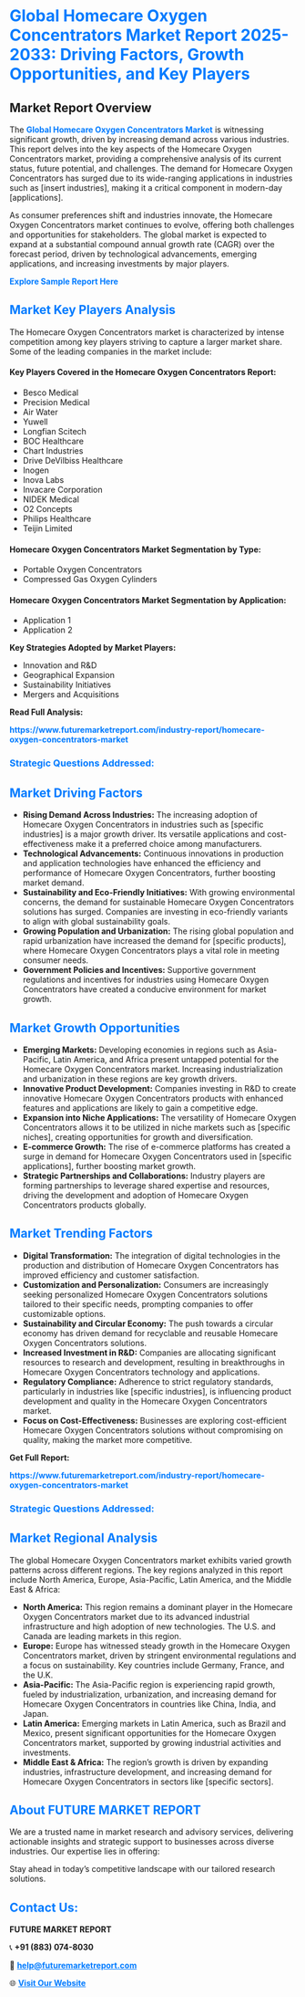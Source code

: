 <h1 style="color: #007BFF;">Global Homecare Oxygen Concentrators Market Report 2025-2033: Driving Factors, Growth Opportunities, and Key Players</h1>

<section id="overview">
<h2>Market Report Overview</h2>
<p>The <a href="https://www.futuremarketreport.com/industry-report/homecare-oxygen-concentrators-market" style="color: #007BFF; text-decoration: none;"><strong>Global Homecare Oxygen Concentrators Market</strong></a> is witnessing significant growth, driven by increasing demand across various industries. This report delves into the key aspects of the Homecare Oxygen Concentrators market, providing a comprehensive analysis of its current status, future potential, and challenges. The demand for Homecare Oxygen Concentrators has surged due to its wide-ranging applications in industries such as [insert industries], making it a critical component in modern-day [applications].</p>
<p>As consumer preferences shift and industries innovate, the Homecare Oxygen Concentrators market continues to evolve, offering both challenges and opportunities for stakeholders. The global market is expected to expand at a substantial compound annual growth rate (CAGR) over the forecast period, driven by technological advancements, emerging applications, and increasing investments by major players.</p>
</section>

<section id="overview">
<p><a href="https://www.futuremarketreport.com/request-sample/reportId=84451" style="color: #007BFF; text-decoration: none;"><strong>Explore Sample Report Here</strong></a></p>
</section>

<section id="key-players">
<h2 style="color: #007BFF;">Market Key Players Analysis</h2>
<p>The Homecare Oxygen Concentrators market is characterized by intense competition among key players striving to capture a larger market share. Some of the leading companies in the market include:</p>
<h4>Key Players Covered in the Homecare Oxygen Concentrators Report:</h4>
<ul><li>Besco Medical</li><li>Precision Medical</li><li>Air Water</li><li>Yuwell</li><li>Longfian Scitech</li><li>BOC Healthcare</li><li>Chart Industries</li><li>Drive DeVilbiss Healthcare</li><li>Inogen</li><li>Inova Labs</li><li>Invacare Corporation</li><li>NIDEK Medical</li><li>O2 Concepts</li><li>Philips Healthcare</li><li>Teijin Limited</li></ul>
<h4>Homecare Oxygen Concentrators Market Segmentation by Type:</h4>
<ul><li>Portable Oxygen Concentrators</li><li>Compressed Gas Oxygen Cylinders</li></ul>

<h4>Homecare Oxygen Concentrators Market Segmentation by Application:</h4>
<ul><li>Application 1</li><li>Application 2</li></ul>
<p><strong>Key Strategies Adopted by Market Players:</strong></p>
<ul>
<li>Innovation and R&D</li>
<li>Geographical Expansion</li>
<li>Sustainability Initiatives</li>
<li>Mergers and Acquisitions</li>
</ul>
</section>

<section>
<p><strong>Read Full Analysis: </strong></p><a href="https://www.futuremarketreport.com/industry-report/homecare-oxygen-concentrators-market" style="color: #007BFF; text-decoration: none;"><strong>https://www.futuremarketreport.com/industry-report/homecare-oxygen-concentrators-market</strong></a>
<h3 style="color: #007BFF;">Strategic Questions Addressed:</h3>
</section>

<section id="driving-factors">
<h2 style="color: #007BFF;">Market Driving Factors</h2>
<ul>
<li><strong>Rising Demand Across Industries:</strong> The increasing adoption of Homecare Oxygen Concentrators in industries such as [specific industries] is a major growth driver. Its versatile applications and cost-effectiveness make it a preferred choice among manufacturers.</li>
<li><strong>Technological Advancements:</strong> Continuous innovations in production and application technologies have enhanced the efficiency and performance of Homecare Oxygen Concentrators, further boosting market demand.</li>
<li><strong>Sustainability and Eco-Friendly Initiatives:</strong> With growing environmental concerns, the demand for sustainable Homecare Oxygen Concentrators solutions has surged. Companies are investing in eco-friendly variants to align with global sustainability goals.</li>
<li><strong>Growing Population and Urbanization:</strong> The rising global population and rapid urbanization have increased the demand for [specific products], where Homecare Oxygen Concentrators plays a vital role in meeting consumer needs.</li>
<li><strong>Government Policies and Incentives:</strong> Supportive government regulations and incentives for industries using Homecare Oxygen Concentrators have created a conducive environment for market growth.</li>
</ul>
</section>

<section id="growth-opportunities">
<h2 style="color: #007BFF;">Market Growth Opportunities</h2>
<ul>
<li><strong>Emerging Markets:</strong> Developing economies in regions such as Asia-Pacific, Latin America, and Africa present untapped potential for the Homecare Oxygen Concentrators market. Increasing industrialization and urbanization in these regions are key growth drivers.</li>
<li><strong>Innovative Product Development:</strong> Companies investing in R&D to create innovative Homecare Oxygen Concentrators products with enhanced features and applications are likely to gain a competitive edge.</li>
<li><strong>Expansion into Niche Applications:</strong> The versatility of Homecare Oxygen Concentrators allows it to be utilized in niche markets such as [specific niches], creating opportunities for growth and diversification.</li>
<li><strong>E-commerce Growth:</strong> The rise of e-commerce platforms has created a surge in demand for Homecare Oxygen Concentrators used in [specific applications], further boosting market growth.</li>
<li><strong>Strategic Partnerships and Collaborations:</strong> Industry players are forming partnerships to leverage shared expertise and resources, driving the development and adoption of Homecare Oxygen Concentrators products globally.</li>
</ul>
</section>

<section id="trending-factors">
<h2 style="color: #007BFF;">Market Trending Factors</h2>
<ul>
<li><strong>Digital Transformation:</strong> The integration of digital technologies in the production and distribution of Homecare Oxygen Concentrators has improved efficiency and customer satisfaction.</li>
<li><strong>Customization and Personalization:</strong> Consumers are increasingly seeking personalized Homecare Oxygen Concentrators solutions tailored to their specific needs, prompting companies to offer customizable options.</li>
<li><strong>Sustainability and Circular Economy:</strong> The push towards a circular economy has driven demand for recyclable and reusable Homecare Oxygen Concentrators solutions.</li>
<li><strong>Increased Investment in R&D:</strong> Companies are allocating significant resources to research and development, resulting in breakthroughs in Homecare Oxygen Concentrators technology and applications.</li>
<li><strong>Regulatory Compliance:</strong> Adherence to strict regulatory standards, particularly in industries like [specific industries], is influencing product development and quality in the Homecare Oxygen Concentrators market.</li>
<li><strong>Focus on Cost-Effectiveness:</strong> Businesses are exploring cost-efficient Homecare Oxygen Concentrators solutions without compromising on quality, making the market more competitive.</li>
</ul>
</section>

<section>
<p><strong>Get Full Report: </strong></p><a href="https://www.futuremarketreport.com/industry-report/homecare-oxygen-concentrators-market" style="color: #007BFF; text-decoration: none;"><strong>https://www.futuremarketreport.com/industry-report/homecare-oxygen-concentrators-market</strong></a>
<h3 style="color: #007BFF;">Strategic Questions Addressed:</h3>
</section>


<section id="regional-analysis">
<h2 style="color: #007BFF;">Market Regional Analysis</h2>
<p>The global Homecare Oxygen Concentrators market exhibits varied growth patterns across different regions. The key regions analyzed in this report include North America, Europe, Asia-Pacific, Latin America, and the Middle East & Africa:</p>
<ul>
<li><strong>North America:</strong> This region remains a dominant player in the Homecare Oxygen Concentrators market due to its advanced industrial infrastructure and high adoption of new technologies. The U.S. and Canada are leading markets in this region.</li>
<li><strong>Europe:</strong> Europe has witnessed steady growth in the Homecare Oxygen Concentrators market, driven by stringent environmental regulations and a focus on sustainability. Key countries include Germany, France, and the U.K.</li>
<li><strong>Asia-Pacific:</strong> The Asia-Pacific region is experiencing rapid growth, fueled by industrialization, urbanization, and increasing demand for Homecare Oxygen Concentrators in countries like China, India, and Japan.</li>
<li><strong>Latin America:</strong> Emerging markets in Latin America, such as Brazil and Mexico, present significant opportunities for the Homecare Oxygen Concentrators market, supported by growing industrial activities and investments.</li>
<li><strong>Middle East & Africa:</strong> The region’s growth is driven by expanding industries, infrastructure development, and increasing demand for Homecare Oxygen Concentrators in sectors like [specific sectors].</li>
</ul>
</section>

<footer>
<h2 style="color: #007BFF;">About FUTURE MARKET REPORT</h2>
<p>We are a trusted name in market research and advisory services, delivering actionable insights and strategic support to businesses across diverse industries. Our expertise lies in offering:</p>

<p>Stay ahead in today’s competitive landscape with our tailored research solutions.</p>

<h2 style="color: #007BFF;">Contact Us:</h2>
<p><strong>FUTURE MARKET REPORT</strong></p>
<p>📞 <strong>+91 (883) 074-8030</strong></p>
<p>📧 <strong><a href="mailto:help@futuremarketreport.com" style="color: #007BFF;">help@futuremarketreport.com</a></strong></p>
<p>🌐 <strong><a href="https://www.futuremarketreport.com/" style="color: #007BFF;">Visit Our Website</a></strong></p>
</footer>